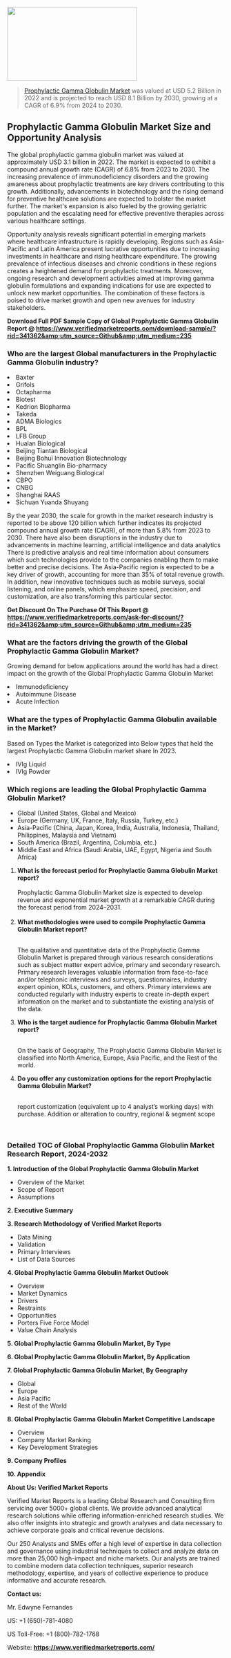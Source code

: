 <img src="https://ffe5etoiles.com/wp-content/uploads/2024/12/MST1-300x171.png" alt="" width="300" height="171" class="alignnone size-medium wp-image-20088" /><blockquote><p><p><a href="https://www.verifiedmarketreports.com/download-sample/?rid=341362&utm_source=Github&utm_medium=235" target="_blank">Prophylactic Gamma Globulin Market</a> was valued at USD 5.2 Billion in 2022 and is projected to reach USD 8.1 Billion by 2030, growing at a CAGR of 6.9% from 2024 to 2030.</p></blockquote><p><h2>Prophylactic Gamma Globulin Market Size and Opportunity Analysis</h2><p>The global prophylactic gamma globulin market was valued at approximately USD 3.1 billion in 2022. The market is expected to exhibit a compound annual growth rate (CAGR) of 6.8% from 2023 to 2030. The increasing prevalence of immunodeficiency disorders and the growing awareness about prophylactic treatments are key drivers contributing to this growth. Additionally, advancements in biotechnology and the rising demand for preventive healthcare solutions are expected to bolster the market further. The market's expansion is also fueled by the growing geriatric population and the escalating need for effective preventive therapies across various healthcare settings.</p><p>Opportunity analysis reveals significant potential in emerging markets where healthcare infrastructure is rapidly developing. Regions such as Asia-Pacific and Latin America present lucrative opportunities due to increasing investments in healthcare and rising healthcare expenditure. The growing prevalence of infectious diseases and chronic conditions in these regions creates a heightened demand for prophylactic treatments. Moreover, ongoing research and development activities aimed at improving gamma globulin formulations and expanding indications for use are expected to unlock new market opportunities. The combination of these factors is poised to drive market growth and open new avenues for industry stakeholders.</p></p><p class=""><strong>Download Full PDF Sample Copy of Global Prophylactic Gamma Globulin Report @ <a href="https://www.verifiedmarketreports.com/download-sample/?rid=341362&amp;utm_source=Github&amp;utm_medium=235" target="_blank">https://www.verifiedmarketreports.com/download-sample/?rid=341362&amp;utm_source=Github&amp;utm_medium=235</a></strong></p><h3 id="" class="">Who are the largest Global manufacturers in the Prophylactic Gamma Globulin industry?</h3><p><li>Baxter</li><li> Grifols</li><li> Octapharma</li><li> Biotest</li><li> Kedrion Biopharma</li><li> Takeda</li><li> ADMA Biologics</li><li> BPL</li><li> LFB Group</li><li> Hualan Biological</li><li> Beijing Tiantan Biological</li><li> Beijing Bohui Innovation Biotechnology</li><li> Pacific Shuanglin Bio-pharmacy</li><li> Shenzhen Weiguang Biological</li><li> CBPO</li><li> CNBG</li><li> Shanghai RAAS</li><li> Sichuan Yuanda Shuyang</li></p><div class=""><div class="" dir="" data-message-author-role="" data-message-id="" data-message-model-slug=""><div class=""><div class=""><div class=""><div class="" dir="" data-message-author-role="" data-message-id="" data-message-model-slug=""><div class=""><div class=""><p>By the year 2030, the scale for growth in the market research industry is reported to be above 120 billion which further indicates its projected compound annual growth rate (CAGR), of more than 5.8% from 2023 to 2030. There have also been disruptions in the industry due to advancements in machine learning, artificial intelligence and data analytics There is predictive analysis and real time information about consumers which such technologies provide to the companies enabling them to make better and precise decisions. The Asia-Pacific region is expected to be a key driver of growth, accounting for more than 35% of total revenue growth. In addition, new innovative techniques such as mobile surveys, social listening, and online panels, which emphasize speed, precision, and customization, are also transforming this particular sector.</p><p><strong>Get Discount On The Purchase Of This Report @&nbsp; <a href="https://www.verifiedmarketreports.com/ask-for-discount/?rid=341362&amp;utm_source=Github&amp;utm_medium=235" target="_blank">https://www.verifiedmarketreports.com/ask-for-discount/?rid=341362&amp;utm_source=Github&amp;utm_medium=235</a></strong></p></div></div></div></div></div></div></div></div><h3 id="" class="">What are the factors driving the growth of the Global Prophylactic Gamma Globulin Market?</h3><p id="" class="">Growing demand for below applications around the world has had a direct impact on the growth of the Global Prophylactic Gamma Globulin Market</p><p id="" class=""><li>Immunodeficiency</li><li> Autoimmune Disease</li><li> Acute Infection</li></p><h3 id="" class="">What are the types of Prophylactic Gamma Globulin available in the Market?</h3><p id="" class="">Based on Types the Market is categorized into Below types that held the largest Prophylactic Gamma Globulin market share In 2023.</p><p id="" class=""><li>IVIg Liquid</li><li> IVIg Powder</li></p><h3 id="" class="">Which regions are leading the Global Prophylactic Gamma Globulin Market?</h3><ul><li>Global (United States, Global and Mexico)</li><li>Europe (Germany, UK, France, Italy, Russia, Turkey, etc.)</li><li>Asia-Pacific (China, Japan, Korea, India, Australia, Indonesia, Thailand, Philippines, Malaysia and Vietnam)</li><li>South America (Brazil, Argentina, Columbia, etc.)</li><li>Middle East and Africa (Saudi Arabia, UAE, Egypt, Nigeria and South Africa)</li></ul><p><ol><li><strong>What is the forecast period for Prophylactic Gamma Globulin Market report?<br /></strong><br /><span data-sheets-root="1" data-sheets-value="{&quot;1&quot;:2,&quot;2&quot;:&quot;XXXX size is expected to develop revenue and exponential market growth at a remarkable CAGR during the forecast period from 2024&ndash;2030.&quot;}" data-sheets-userformat="{&quot;2&quot;:12674,&quot;4&quot;:{&quot;1&quot;:2,&quot;2&quot;:16776960},&quot;10&quot;:2,&quot;11&quot;:0,&quot;15&quot;:&quot;Arial&quot;,&quot;16&quot;:12}">Prophylactic Gamma Globulin Market size is expected to develop revenue and exponential market growth at a remarkable CAGR during the forecast period from 2024&ndash;2031.</span><br /><br /></li><li><strong>What methodologies were used to compile Prophylactic Gamma Globulin Market report?<br /><br /></strong><p>The qualitative and quantitative data of the&nbsp;Prophylactic Gamma Globulin Market is prepared through various research considerations such as subject matter expert advice, primary and secondary research. Primary research leverages valuable information from face-to-face and/or telephonic interviews and surveys, questionnaires, industry expert opinion, KOLs, customers, and others. Primary interviews are conducted regularly with industry experts to create in-depth expert information on the market and to substantiate the existing analysis of the data.&nbsp;</p></li><li><strong>Who is the target audience for Prophylactic Gamma Globulin Market report?<br /><br /></strong><p>On the basis of Geography, The&nbsp;Prophylactic Gamma Globulin Market is classified into North America, Europe, Asia Pacific, and the Rest of the world.</p></li><li><strong>Do you offer any customization options for the report Prophylactic Gamma Globulin Market?<br /><br /></strong><p>report customization (equivalent up to 4 analyst&rsquo;s working days) with purchase. Addition or alteration to country, regional &amp; segment scope</p><p>&nbsp;</p></li></ol></p><h3 id="" class="">Detailed TOC of Global Prophylactic Gamma Globulin Market Research Report, 2024-2032</h3><p id="" class=""><strong>1. Introduction of the Global Prophylactic Gamma Globulin Market</strong></p><ul><li>Overview of the Market</li><li>Scope of Report</li><li>Assumptions</li></ul><p id="" class=""><strong>2. Executive Summary</strong></p><p id="" class=""><strong>3. Research Methodology of&nbsp;Verified Market Reports</strong></p><ul><li>Data Mining</li><li>Validation</li><li>Primary Interviews</li><li>List of Data Sources</li></ul><p id="" class=""><strong>4. Global Prophylactic Gamma Globulin Market Outlook</strong></p><ul><li>Overview</li><li>Market Dynamics</li><li>Drivers</li><li>Restraints</li><li>Opportunities</li><li>Porters Five Force Model</li><li>Value Chain Analysis</li></ul><p id="" class=""><strong>5. Global Prophylactic Gamma Globulin Market, By&nbsp;Type</strong></p><p id="" class=""><strong>6. Global Prophylactic Gamma Globulin Market, By Application</strong></p><p id="" class=""><strong>7. Global Prophylactic Gamma Globulin Market, By Geography</strong></p><ul><li>Global</li><li>Europe</li><li>Asia Pacific</li><li>Rest of the World</li></ul><p id="" class=""><strong>8. Global Prophylactic Gamma Globulin Market Competitive Landscape</strong></p><ul><li>Overview</li><li>Company Market Ranking</li><li>Key Development Strategies</li></ul><p id="" class=""><strong>9. Company Profiles</strong></p><p id="" class=""><strong>10. Appendix</strong></p><p id="" class=""><strong>About Us: Verified Market Reports</strong></p><p id="" class="">Verified Market Reports is a leading Global Research and Consulting firm servicing over 5000+ global clients. We provide advanced analytical research solutions while offering information-enriched research studies. We also offer insights into strategic and growth analyses and data necessary to achieve corporate goals and critical revenue decisions.</p><p id="" class="">Our 250 Analysts and SMEs offer a high level of expertise in data collection and governance using industrial techniques to collect and analyze data on more than 25,000 high-impact and niche markets. Our analysts are trained to combine modern data collection techniques, superior research methodology, expertise, and years of collective experience to produce informative and accurate research.</p><p id="" class=""><strong>Contact us:</strong></p><p id="" class="">Mr. Edwyne Fernandes</p><p id="" class="">US: +1 (650)-781-4080</p><p id="" class="">US Toll-Free: +1 (800)-782-1768</p><p id="" class="">Website: <a target="" data-test-app-aware-link=""><strong>https://www.verifiedmarketreports.com/</strong></a></p>
